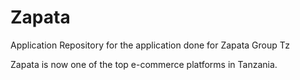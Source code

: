 # Zapata
Application Repository for the application done for Zapata Group Tz

Zapata is now one of the top e-commerce platforms in Tanzania.
